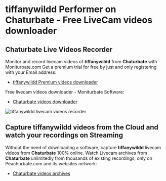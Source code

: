 # tiffanywildd Performer on Chaturbate - Free LiveCam videos downloader

## Chaturbate Live Videos Recorder

Monitor and record livecam videos of **tiffanywildd** from **Chaturbate** with Moniturbate.com
Get a premium trial for free by just and only registering with your Email address:
* [tiffanywildd Premium videos downloader](https://moniturbate.com/request-demo-licence-key.html)

Free livecam videos downloader - Moniturbate Software:
* [Chaturbate videos downloader](https://moniturbate.com/moniturbate-download-software.html)

![tiffanywildd livecam videos recorder](https://peachurnet.com/templates/moniturbate-software.png)


## Capture tiffanywildd videos from the Cloud and watch your recordings on Streaming

Without the need of downloading a software, capture **tiffanywildd** livecam videos from **Chaturbate** 100% online.
Watch Livecam archives from **Chaturbate** unlimitedly from thousands of existing recordings, only on Peachurbate.com and its websites network:
* [Chaturbate videos archives](https://peachurnet.com/)